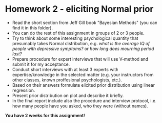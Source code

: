 # Homework 2 - eliciting Normal prior

- Read the short section from Jeff Gill book "Bayesian Methods" (you can find it in this folder).
- You can do the rest of this assignment in groups of 2 or 3 people.
- Try to think about some interesting psychological quantity that presumably takes Normal distribution, e.g. *what is the average IQ of people with depressive symptoms?* or *how long does mourning period last?*
- Prepare procedure for expert interviews that will use V-method and submit it for my acceptance.
- Conduct short interviews with at least 3 experts with expertise/knowledge in the selected matter (e.g. your instructors from other classes, known proffesional psychologists, etc.).
- Based on their answers formulate elicited prior distribution using linear regression.
- Present prior distribution on plot and describe it briefly.
- In the final report include also the procedure and interview protocol, i.e. how many people have you asked, who they were (without names).

**You have 2 weeks for this assignment!**
